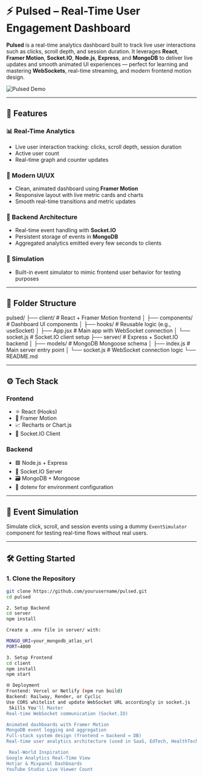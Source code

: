 # ⚡️ Pulsed – Real-Time User Engagement Dashboard

**Pulsed** is a real-time analytics dashboard built to track live user interactions such as clicks, scroll depth, and session duration. It leverages **React**, **Framer Motion**, **Socket.IO**, **Node.js**, **Express**, and **MongoDB** to deliver live updates and smooth animated UI experiences — perfect for learning and mastering **WebSockets**, real-time streaming, and modern frontend motion design.

![Pulsed Demo](./demo.gif) <!-- Replace with actual screen capture later -->

---

## 🚀 Features

### 📊 Real-Time Analytics
- Live user interaction tracking: clicks, scroll depth, session duration
- Active user count
- Real-time graph and counter updates

### 🎨 Modern UI/UX
- Clean, animated dashboard using **Framer Motion**
- Responsive layout with live metric cards and charts
- Smooth real-time transitions and metric updates

### 🧠 Backend Architecture
- Real-time event handling with **Socket.IO**
- Persistent storage of events in **MongoDB**
- Aggregated analytics emitted every few seconds to clients

### 🔁 Simulation
- Built-in event simulator to mimic frontend user behavior for testing purposes

---

## 📂 Folder Structure

pulsed/
├── client/ # React + Framer Motion frontend
│ ├── components/ # Dashboard UI components
│ ├── hooks/ # Reusable logic (e.g., useSocket)
│ ├── App.jsx # Main app with WebSocket connection
│ └── socket.js # Socket.IO client setup
├── server/ # Express + Socket.IO backend
│ ├── models/ # MongoDB Mongoose schema
│ ├── index.js # Main server entry point
│ └── socket.js # WebSocket connection logic
└── README.md


---

## ⚙️ Tech Stack

### Frontend
- ⚛️ React (Hooks)
- 💫 Framer Motion
- 📈 Recharts or Chart.js
- 🔌 Socket.IO Client

### Backend
- 🟩 Node.js + Express
- 🧪 Socket.IO Server
- 🗃️ MongoDB + Mongoose
- 🔐 dotenv for environment configuration

---

## 🧪 Event Simulation

Simulate click, scroll, and session events using a dummy `EventSimulator` component for testing real-time flows without real users.

---

## 🛠️ Getting Started

### 1. Clone the Repository

```bash
git clone https://github.com/yourusername/pulsed.git
cd pulsed

2. Setup Backend
cd server
npm install

Create a .env file in server/ with:

MONGO_URI=your_mongodb_atlas_url
PORT=4000

3. Setup Frontend
cd client
npm install
npm start

🌐 Deployment
Frontend: Vercel or Netlify (npm run build)
Backend: Railway, Render, or Cyclic
Use CORS whitelist and update WebSocket URL accordingly in socket.js
 Skills You'll Master
Real-time WebSocket communication (Socket.IO)

Animated dashboards with Framer Motion
MongoDB event logging and aggregation
Full-stack system design (frontend ↔ backend ↔ DB)
Real-time user analytics architecture (used in SaaS, EdTech, HealthTech)

 Real-World Inspiration
Google Analytics Real-Time View
Hotjar & Mixpanel Dashboards
YouTube Studio Live Viewer Count